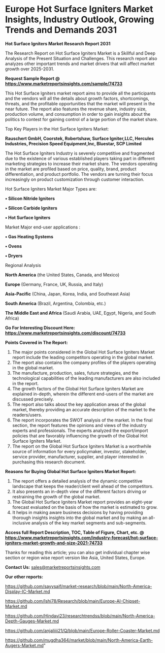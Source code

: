  # Europe Hot Surface Igniters Market Insights, Industry Outlook, Growing Trends and Demands 2031

<strong>Hot Surface Igniters Market Research Report 2031</strong>

The Research Report on Hot Surface Igniters Market is a Skillful and Deep Analysis of the Present Situation and Challenges. This research report also analyzes other important trends and market drivers that will affect market growth over 2025-2031.

<strong>Request Sample Report @ <a href=https://www.marketreportsinsights.com/sample/74733>https://www.marketreportsinsights.com/sample/74733</a></strong>

This Hot Surface Igniters market report aims to provide all the participants and the vendors will all the details about growth factors, shortcomings, threats, and the profitable opportunities that the market will present in the near future. The report also features the revenue share, industry size, production volume, and consumption in order to gain insights about the politics to contest for gaining control of a large portion of the market share.

Top Key Players in the Hot Surface Igniters Market:

<strong>Rauschert GmbH, Coorstek, Robertshaw, Surface Igniter,LLC, Hercules Industries, Precision Speed Equipment,Inc, Bluestar, SCP Limited</strong>

The Hot Surface Igniters Industry is severely competitive and fragmented due to the existence of various established players taking part in different marketing strategies to increase their market share. The vendors operating in the market are profiled based on price, quality, brand, product differentiation, and product portfolio. The vendors are turning their focus increasingly on product customization through customer interaction.

Hot Surface Igniters Market Major Types are:

<strong>• Silicon Nitride Igniters

• Silicon Carbide Igniters

• Hot Surface Igniters</strong>

Market Major end-user applications :

<strong>• Gas Heating Systems

• Ovens

• Dryers</strong>

Regional Analysis

</u><strong><b>North America</b></strong> (the United States, Canada, and Mexico)

<strong><b>Europe </b></strong>(Germany, France, UK, Russia, and Italy)

<strong><b>Asia-Pacific</b></strong> (China, Japan, Korea, India, and Southeast Asia)

<strong><b>South America</b></strong> (Brazil, Argentina, Colombia, etc.)

<strong><b>The Middle East and Africa</b></strong> (Saudi Arabia, UAE, Egypt, Nigeria, and South Africa)

<strong>Go For Interesting Discount Here: <a href=https://www.marketreportsinsights.com/discount/74733>https://www.marketreportsinsights.com/discount/74733</a></strong>

<strong>Points Covered in The Report:</strong>
<ol>
  <li>The major points considered in the Global Hot Surface Igniters Market report include the leading competitors operating in the global market.</li>
  <li>The report also contains the company profiles of the players operating in the global market.</li>
  <li>The manufacture, production, sales, future strategies, and the technological capabilities of the leading manufacturers are also included in the report.</li>
  <li>The growth factors of the Global Hot Surface Igniters Market are explained in-depth, wherein the different end-users of the market are discussed precisely.</li>
  <li>The report also talks about the key application areas of the global market, thereby providing an accurate description of the market to the readers/users.</li>
  <li>The report incorporates the SWOT analysis of the market. In the final section, the report features the opinions and views of the industry experts and professionals. The experts analyzed the export/import policies that are favorably influencing the growth of the Global Hot Surface Igniters Market.</li>
  <li>The report on the Global Hot Surface Igniters Market is a worthwhile source of information for every policymaker, investor, stakeholder, service provider, manufacturer, supplier, and player interested in purchasing this research document.</li>
</ol>
<strong>Reasons for Buying Global Hot Surface Igniters Market Report:</strong>

<ol>
  <li>The report offers a detailed analysis of the dynamic competitive landscape that keeps the reader/client well ahead of the competitors.</li>
  <li>It also presents an in-depth view of the different factors driving or restraining the growth of the global market.</li>
  <li>The Global Hot Surface Igniters Market report provides an eight-year forecast evaluated on the basis of how the market is estimated to grow.</li>
  <li>It helps in making aware business decisions by having providing thorough insights insights into the global market and by making an all-inclusive analysis of the key market segments and sub-segments.</li>
</ol>
<strong>Access full Report Description, TOC, Table of Figure, Chart, etc. @ <a href=https://www.marketreportsinsights.com/industry-forecast/hot-surface-igniters-market-growth-and-size-2021-74733>https://www.marketreportsinsights.com/industry-forecast/hot-surface-igniters-market-growth-and-size-2021-74733</a></strong>


Thanks for reading this article; you can also get individual chapter wise section or region wise report version like Asia, United States, Europe.

<strong>Contact Us:</strong>
sales@marketreportsinsights.com

<strong>Our other reports:</strong>

<a href=https://github.com/sayysaif/market-research/blob/main/North-America-Display-IC-Market.md>https://github.com/sayysaif/market-research/blob/main/North-America-Display-IC-Market.md</a>

<a href=https://github.com/Ishi78/Research/blob/main/Europe-AI-Chipset-Market.md>https://github.com/Ishi78/Research/blob/main/Europe-AI-Chipset-Market.md</a>

<a href=https://github.com/Hindavi23/researchtrendss/blob/main/North-America-Depth-Gauges-Market.md>https://github.com/Hindavi23/researchtrendss/blob/main/North-America-Depth-Gauges-Market.md</a>

<a href=https://github.com/anjaliiii21/Q/blob/main/Europe-Roller-Coaster-Market.md>https://github.com/anjaliiii21/Q/blob/main/Europe-Roller-Coaster-Market.md</a>

<a href=https://github.com/mugdha364/market/blob/main/North-America-Earth-Augers-Market.md>https://github.com/mugdha364/market/blob/main/North-America-Earth-Augers-Market.md</a>"
